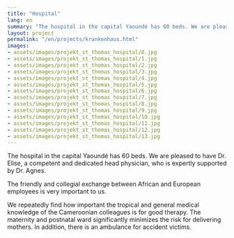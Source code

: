 ```yaml
---
title: "Hospital"
lang: en
summary: "The hospital in the capital Yaoundé has 60 beds. We are pleased to have Dr. Elise, a competent and dedicated head physician, who is expertly supported by Dr. Agnes."
layout: project
permalink: "/en/projects/krankenhaus.html"
images: 
- assets/images/projekt_st_thomas_hospital/0.jpg
- assets/images/projekt_st_thomas_hospital/1.jpg
- assets/images/projekt_st_thomas_hospital/2.jpg
- assets/images/projekt_st_thomas_hospital/3.jpg
- assets/images/projekt_st_thomas_hospital/4.jpg
- assets/images/projekt_st_thomas_hospital/5.jpg
- assets/images/projekt_st_thomas_hospital/6.jpg
- assets/images/projekt_st_thomas_hospital/7.jpg
- assets/images/projekt_st_thomas_hospital/8.jpg
- assets/images/projekt_st_thomas_hospital/9.jpg
- assets/images/projekt_st_thomas_hospital/10.jpg
- assets/images/projekt_st_thomas_hospital/11.jpg
- assets/images/projekt_st_thomas_hospital/12.jpg
- assets/images/projekt_st_thomas_hospital/13.jpg
---
```


The hospital in the capital Yaoundé has 60 beds. We are pleased to have Dr. Elise, a competent and dedicated head physician, who is expertly supported by Dr. Agnes.

The friendly and collegial exchange between African and European employees is very important to us.

We repeatedly find how important the tropical and general medical knowledge of the Cameroonian colleagues is for good therapy. The maternity and postnatal ward significantly minimizes the risk for delivering mothers. In addition, there is an ambulance for accident victims.

